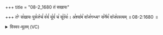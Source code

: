 +++
title = "08-2_1680 तं सखायः"

+++
त꣡ꣳ स꣢खायः पुरू꣣रु꣡चं꣢ व꣣यं꣢ यू꣣यं꣢ च꣢ सू꣣र꣡यः꣢। अ꣣श्या꣢म꣣ वा꣡ज꣢गन्ध्यꣳ स꣣ने꣢म꣣ वा꣡ज꣢पस्त्यम् ॥ 08-2:1680 ॥

<details><summary>विस्वर-मूलम् (VC)</summary>

तꣳ सखायः पुरूरुचं वयं यूयं च सूरयः । अश्याम वाजगन्ध्यꣳ सनेम वाजपस्त्यम् ॥१६८०॥
</details>